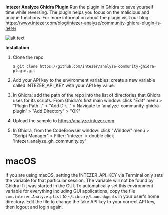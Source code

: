 **Intezer Analyze Ghidra Plugin**
Run the plugin in Ghidra to save yourself time while reversing.
The plugin helps you focus on the malicious and unique functions.
For more information about the plugin visit our blog: 
https://www.intezer.com/blog/intezer-analyze/community-ghidra-plugin-is-here/

![alt text](https://github.com/intezer/analyze-community-ghidra-plugin/blob/master/media/ghidra_community.gif)

**Installation**
1. Clone the repo.

    ```
    $ git clone https://github.com/intezer/analyze-community-ghidra-plugin.git
    ```  
    
1. Add your API key to the environment variables: create a new variable called INTEZER_API_KEY with your API key value.
2. In Ghidra: add the path of the repo into the list of directories that Ghidra uses for its scripts. From Ghidra's first main window: click "Edit" menu > "Plugin Path..." > "Add Dir..." > Navigate to 'analyze-community-ghidra-plugin' > "Add Directory" > "OK"
4. Upload the sample to https://analyze.intezer.com.
5. In Ghidra, from the CodeBrowser window: click "Window" menu > "Script Manager" > Filter: 'intezer' > double click 'intezer_analyze_gh_community.py'

# macOS

If you are using macOS, setting the INTEZER_API_KEY via Terminal only sets the variable for that particular session. The variable will not be found by Ghidra if it was started in the GUI. To automatically set this environment variable for everything including GUI applications, copy the file `com.intezer.Analyze.plist` to `~/Library/LaunchAgents` in your user's home directory. Edit the file to change the fake API key to your correct API key, then logout and login again.
